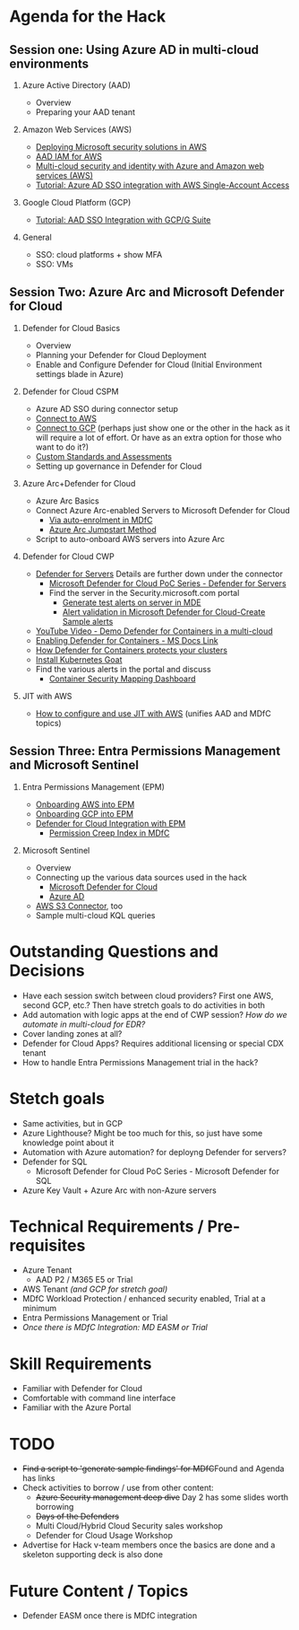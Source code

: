 # Agenda for the Hack

## Session one: Using Azure AD in multi-cloud environments
1. Azure Active Directory (AAD)
   - Overview
   - Preparing your AAD tenant
2. Amazon Web Services (AWS)
   - [Deploying Microsoft security solutions in AWS](https://docs.microsoft.com/en-us/azure/architecture/reference-architectures/aws/aws-azure-security-solutions)
   - [AAD IAM for AWS](https://docs.microsoft.com/en-us/azure/architecture/reference-architectures/aws/aws-azure-ad-security)
   - [Multi-cloud security and identity with Azure and Amazon web services (AWS)](https://docs.microsoft.com/en-us/azure/architecture/aws-professional/security-identity)
   - [Tutorial: Azure AD SSO integration with AWS Single-Account Access](https://docs.microsoft.com/en-us/azure/active-directory/saas-apps/amazon-web-service-tutorial)

3. Google Cloud Platform (GCP)
   - [Tutorial: AAD SSO Integration with GCP/G Suite](https://docs.microsoft.com/en-us/azure/active-directory/saas-apps/google-apps-tutorial)
 
4. General
   - SSO: cloud platforms + show MFA
   - SSO: VMs

## Session Two: Azure Arc and Microsoft Defender for Cloud
1. Defender for Cloud Basics
   - Overview
   - Planning your Defender for Cloud Deployment
   - Enable and Configure Defender for Cloud (Initial Environment settings blade in Azure)

2. Defender for Cloud CSPM
   - Azure AD SSO during connector setup
   - [Connect to AWS](https://docs.microsoft.com/en-us/azure/defender-for-cloud/quickstart-onboard-aws)
   - [Connect to GCP](https://docs.microsoft.com/en-us/azure/defender-for-cloud/quickstart-onboard-gcp) (perhaps just show one or the other in the hack as it will require a lot of effort. Or have as an extra option for those who want to do it?)
   - [Custom Standards and Assessments](https://techcommunity.microsoft.com/t5/microsoft-defender-for-cloud/custom-assessments-and-standards-in-microsoft-defender-for-cloud/ba-p/3066575)
   - Setting up governance in Defender for Cloud

3. Azure Arc+Defender for Cloud
   - Azure Arc Basics
   - Connect Azure Arc-enabled Servers to Microsoft Defender for Cloud
     - [Via auto-enrolment in MDfC](https://docs.microsoft.com/en-gb/azure/defender-for-cloud/enable-data-collection?WT.mc_id=Portal-Microsoft_Azure_Security&tabs=autoprovision-feature)
     - [Azure Arc Jumpstart Method](https://azurearcjumpstart.io/azure_arc_jumpstart/azure_arc_servers/day2/arc_defender/#connect-azure-arc-enabled-servers-to-microsoft-defender-for-cloud)
   - Script to auto-onboard AWS servers into Azure Arc
4.  Defender for Cloud CWP
    - [Defender for Servers](https://docs.microsoft.com/en-us/azure/defender-for-cloud/quickstart-onboard-aws?pivots=env-settings#prerequisites) Details are further down under the connector
      - [Microsoft Defender for Cloud PoC Series - Defender for Servers](https://techcommunity.microsoft.com/t5/microsoft-defender-for-cloud/microsoft-defender-for-cloud-poc-series-defender-for-servers/ba-p/2767508)
      - Find the server in the Security.microsoft.com portal
        - [Generate test alerts on server in MDE](https://docs.microsoft.com/en-us/azure/defender-for-cloud/integration-defender-for-endpoint?tabs=windows#send-a-test-alert)
        - [Alert validation in Microsoft Defender for Cloud-Create Sample alerts](https://docs.microsoft.com/en-us/azure/defender-for-cloud/alert-validation#generate-sample-security-alerts)
    - [YouTube Video - Demo Defender for Containers in a multi-cloud](https://www.youtube.com/watch?v=62_Cj6yseno)
    - [Enabling Defender for Containers - MS Docs Link](https://docs.microsoft.com/en-us/azure/defender-for-cloud/defender-for-containers-enable?tabs=aks-deploy-portal%2Ck8s-deploy-asc%2Ck8s-verify-asc%2Ck8s-remove-arc%2Caks-removeprofile-api&pivots=defender-for-container-eks)
    - [How Defender for Containers protects your clusters](https://guillaumeben.xyz/defender-containers.html)
    - [Install Kubernetes Goat](https://madhuakula.com/kubernetes-goat/docs/)
    - Find the various alerts in the portal and discuss
      - [Container Security Mapping Dashboard](https://techcommunity.microsoft.com/t5/microsoft-defender-for-cloud/containers-security-mapping-dashboard/ba-p/3601580)

5. JIT with AWS
   - [How to configure and use JIT with AWS](https://docs.microsoft.com/en-us/azure/defender-for-cloud/just-in-time-access-overview?tabs=defender-for-container-arch-eks#what-permissions-are-needed-to-configure-and-use-jit) (unifies AAD and MDfC topics)

## Session Three: Entra Permissions Management and Microsoft Sentinel
1.  Entra Permissions Management (EPM)
    - [Onboarding AWS into EPM](https://docs.microsoft.com/en-us/azure/active-directory/cloud-infrastructure-entitlement-management/onboard-aws)
    - [Onboarding GCP into EPM](https://docs.microsoft.com/en-us/azure/active-directory/cloud-infrastructure-entitlement-management/onboard-gcp)
    - [Defender for Cloud Integration with EPM](https://www.youtube.com/watch?v=dasixjOOldk)
      - [Permission Creep Index in MDfC](https://docs.microsoft.com/en-us/azure/defender-for-cloud/other-threat-protections#entra-permission-management-formerly-cloudknox)
 
2. Microsoft Sentinel
   - Overview
   - Connecting up the various data sources used in the hack
     - [Microsoft Defender for Cloud](https://docs.microsoft.com/en-us/azure/sentinel/connect-defender-for-cloud)
     - [Azure AD](https://docs.microsoft.com/en-us/azure/sentinel/connect-azure-active-directory)
   - [AWS S3 Connector](https://docs.microsoft.com/en-us/azure/sentinel/connect-aws?tabs=s3), too
   - Sample multi-cloud KQL queries

# Outstanding Questions and Decisions
 - Have each session switch between cloud providers? First one AWS, second GCP, etc.? Then have stretch goals to do activities in both 
 - Add automation with logic apps at the end of CWP session? *How do we automate in multi-cloud for EDR?*
 - Cover landing zones at all?
 - Defender for Cloud Apps? Requires additional licensing or special CDX tenant
 - How to handle Entra Permissions Management trial in the hack? 

# Stetch goals
 - Same activities, but in GCP
 - Azure Lighthouse? Might be too much for this, so just have  some knowledge point about it
 - Automation with Azure automation? for deployng Defender for servers?
 - Defender for SQL
   - Microsoft Defender for Cloud PoC Series - Microsoft Defender for SQL
 - Azure Key Vault + Azure Arc with non-Azure servers

 # Technical Requirements / Pre-requisites
  - Azure Tenant
    - AAD P2 / M365 E5 or Trial
  - AWS Tenant *(and GCP for stretch goal)*
  - MDfC Workload Protection / enhanced security enabled, Trial at a minimum
  - Entra Permissions Management or Trial
  - *Once there is MDfC Integration: MD EASM or Trial*

 # Skill Requirements
  - Familiar with Defender for Cloud
  - Comfortable with command line interface
  - Familiar with the Azure Portal

# TODO
 - ~~Find a script to 'generate sample findings' for MDfC~~Found and Agenda has links
 - Check activities to borrow / use from other content:
   - ~~Azure Security management deep dive~~ Day 2 has some slides worth borrowing
   - ~~Days of the Defenders~~
   - Multi Cloud/Hybrid Cloud Security sales workshop
   - Defender for Cloud Usage Workshop
 - Advertise for Hack v-team members once the basics are done and a skeleton supporting deck is also done

# Future Content / Topics
 - Defender EASM once there is MDfC integration
